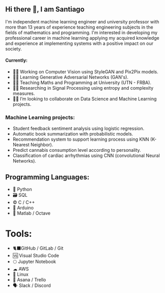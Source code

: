 ## Hi there 👋, I am Santiago

I'm independent machine learning engineer and university professor with more than 13 years of experience teaching engineering subjects in the fields of mathematics and programming. I'm interested in developing my professional career in machine learning applying my acquired knowledge and experience at implementing systems with a positive impact on our society.

#### Currently:

- 👨‍💻 Working on Computer Vision using StyleGAN and Pix2Pix models.
- 👨‍🎓 Learning Generative Adversarial Networks (GAN's).  
- 👨‍🏫 Teaching Maths and Programming at University (UTN - FRBA).
- 👨‍🔬 Researching in Signal Processing using entropy and complexity measures.
- 🕵️‍♂️ I’m looking to collaborate on Data Science and Machine Learning projects.

### Machine Learning projects:

- Student feedback sentiment analysis using logistic regression.
- Automatic book summarization with probabilistic models.
- Recommendation system to support learning process using KNN (K-Nearest Neighbor).
- Predict cannabis consumption level according to personality.
- Classification of cardiac arrhythmias using CNN (convolutional Neural Networks).

## Programming Languages: 

- 🐍 Python 
- 🗃️ SQL
- © C / C++
- 🤖 Arduino
- 📐 Matlab / Octave

# Tools:

- 🐈‍⬛GitHub / GitLab / Git
- 🆚 Visual Studio Code
- 🌕 Jupyter Notebook
- ☁ AWS
- 🐧 Linux
- 📅 Asana / Trello
- 🗣️ Slack / Discord
